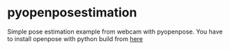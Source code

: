 # pyopenposestimation

Simple pose estimation example from webcam with pyopenpose.
You have to install openpose with python build from [here](https://github.com/CMU-Perceptual-Computing-Lab/openpose/blob/master/doc/installation.md#python-api) 
